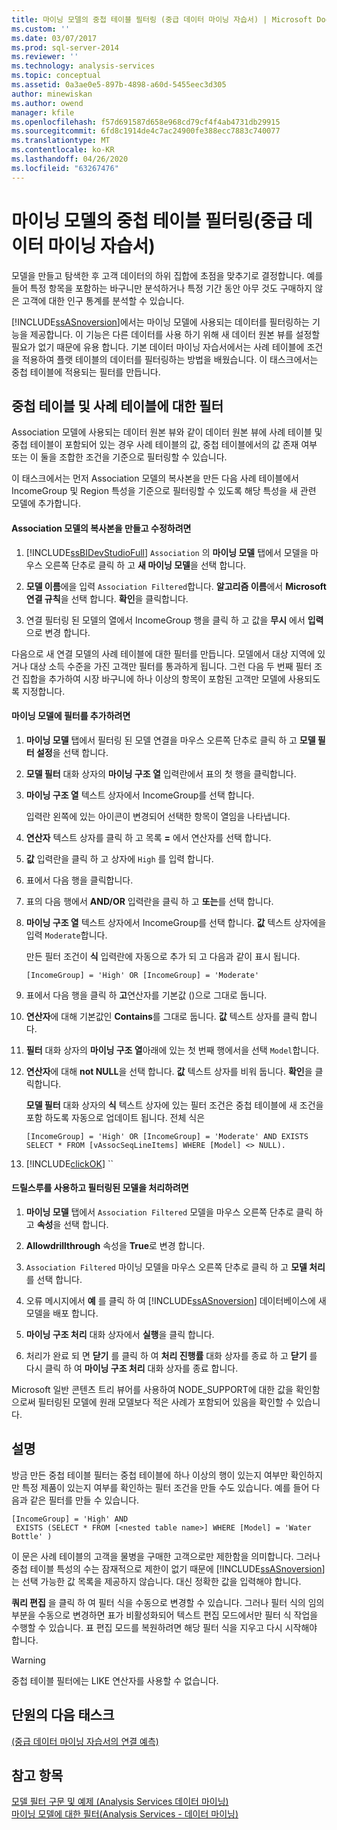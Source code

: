 ```yaml
---
title: 마이닝 모델의 중첩 테이블 필터링 (중급 데이터 마이닝 자습서) | Microsoft Docs
ms.custom: ''
ms.date: 03/07/2017
ms.prod: sql-server-2014
ms.reviewer: ''
ms.technology: analysis-services
ms.topic: conceptual
ms.assetid: 0a3ae0e5-897b-4898-a60d-5455eec3d305
author: minewiskan
ms.author: owend
manager: kfile
ms.openlocfilehash: f57d691587d658e968cd79cf4f4ab4731db29915
ms.sourcegitcommit: 6fd8c1914de4c7ac24900fe388ecc7883c740077
ms.translationtype: MT
ms.contentlocale: ko-KR
ms.lasthandoff: 04/26/2020
ms.locfileid: "63267476"
---
```

# <a name="filtering-a-nested-table-in-a-mining-model-intermediate-data-mining-tutorial"></a>마이닝 모델의 중첩 테이블 필터링(중급 데이터 마이닝 자습서)
  모델을 만들고 탐색한 후 고객 데이터의 하위 집합에 초점을 맞추기로 결정합니다. 예를 들어 특정 항목을 포함하는 바구니만 분석하거나 특정 기간 동안 아무 것도 구매하지 않은 고객에 대한 인구 통계를 분석할 수 있습니다.  
  
 [!INCLUDE[ssASnoversion](../includes/ssasnoversion-md.md)]에서는 마이닝 모델에 사용되는 데이터를 필터링하는 기능을 제공합니다. 이 기능은 다른 데이터를 사용 하기 위해 새 데이터 원본 뷰를 설정할 필요가 없기 때문에 유용 합니다. 기본 데이터 마이닝 자습서에서는 사례 테이블에 조건을 적용하여 플랫 테이블의 데이터를 필터링하는 방법을 배웠습니다. 이 태스크에서는 중첩 테이블에 적용되는 필터를 만듭니다.  
  
## <a name="filters-on-nested-vs-case-tables"></a>중첩 테이블 및 사례 테이블에 대한 필터  
 Association 모델에 사용되는 데이터 원본 뷰와 같이 데이터 원본 뷰에 사례 테이블 및 중첩 테이블이 포함되어 있는 경우 사례 테이블의 값, 중첩 테이블에서의 값 존재 여부 또는 이 둘을 조합한 조건을 기준으로 필터링할 수 있습니다.  
  
 이 태스크에서는 먼저 Association 모델의 복사본을 만든 다음 사례 테이블에서 IncomeGroup 및 Region 특성을 기준으로 필터링할 수 있도록 해당 특성을 새 관련 모델에 추가합니다.  
  
#### <a name="to-create-and-modify-a-copy-of-the-association-model"></a>Association 모델의 복사본을 만들고 수정하려면  
  
1.  [!INCLUDE[ssBIDevStudioFull](../includes/ssbidevstudiofull-md.md)] `Association` 의 **마이닝 모델** 탭에서 모델을 마우스 오른쪽 단추로 클릭 하 고 **새 마이닝 모델**을 선택 합니다.  
  
2.  **모델 이름**에을 입력 `Association Filtered`합니다. **알고리즘 이름**에서 **Microsoft 연결 규칙**을 선택 합니다. **확인**을 클릭합니다.  
  
3.  연결 필터링 된 모델의 열에서 IncomeGroup 행을 클릭 하 고 값을 **무시** 에서 **입력**으로 변경 합니다.  
  
 다음으로 새 연결 모델의 사례 테이블에 대한 필터를 만듭니다. 모델에서 대상 지역에 있거나 대상 소득 수준을 가진 고객만 필터를 통과하게 됩니다. 그런 다음 두 번째 필터 조건 집합을 추가하여 시장 바구니에 하나 이상의 항목이 포함된 고객만 모델에 사용되도록 지정합니다.  
  
#### <a name="to-add-a-filter-to-a-mining-model"></a>마이닝 모델에 필터를 추가하려면  
  
1.  **마이닝 모델** 탭에서 필터링 된 모델 연결을 마우스 오른쪽 단추로 클릭 하 고 **모델 필터 설정**을 선택 합니다.  
  
2.  **모델 필터** 대화 상자의 **마이닝 구조 열** 입력란에서 표의 첫 행을 클릭합니다.  
  
3.  **마이닝 구조 열** 텍스트 상자에서 IncomeGroup를 선택 합니다.  
  
     입력란 왼쪽에 있는 아이콘이 변경되어 선택한 항목이 열임을 나타냅니다.  
  
4.  **연산자** 텍스트 상자를 클릭 하 고 목록 **=** 에서 연산자를 선택 합니다.  
  
5.  **값** 입력란을 클릭 하 고 상자에 `High` 를 입력 합니다.  
  
6.  표에서 다음 행을 클릭합니다.  
  
7.  표의 다음 행에서 **AND/OR** 입력란을 클릭 하 고 **또는**를 선택 합니다.  
  
8.  **마이닝 구조 열** 텍스트 상자에서 IncomeGroup를 선택 합니다. **값** 텍스트 상자에을 입력 `Moderate`합니다.  
  
     만든 필터 조건이 **식** 입력란에 자동으로 추가 되 고 다음과 같이 표시 됩니다.  
  
     `[IncomeGroup] = 'High' OR [IncomeGroup] = 'Moderate'`  
  
9. 표에서 다음 행을 클릭 하 **고**연산자를 기본값 ()으로 그대로 둡니다.  
  
10. **연산자**에 대해 기본값인 **Contains**를 그대로 둡니다. **값** 텍스트 상자를 클릭 합니다.  
  
11. **필터** 대화 상자의 **마이닝 구조 열**아래에 있는 첫 번째 행에서을 선택 `Model`합니다.  
  
12. **연산자**에 대해 **not NULL**을 선택 합니다. **값** 텍스트 상자를 비워 둡니다. **확인**을 클릭합니다.  
  
     **모델 필터** 대화 상자의 **식** 텍스트 상자에 있는 필터 조건은 중첩 테이블에 새 조건을 포함 하도록 자동으로 업데이트 됩니다. 전체 식은  
  
     `[IncomeGroup] = 'High' OR [IncomeGroup] = 'Moderate' AND EXISTS SELECT * FROM [vAssocSeqLineItems] WHERE [Model] <> NULL).`  
  
13. [!INCLUDE[clickOK](../includes/clickok-md.md)] ``  
  
#### <a name="to-enable-drillthrough-and-to-process-the-filtered-model"></a>드릴스루를 사용하고 필터링된 모델을 처리하려면  
  
1.  **마이닝 모델** 탭에서 `Association Filtered` 모델을 마우스 오른쪽 단추로 클릭 하 고 **속성**을 선택 합니다.  
  
2.  **Allowdrillthrough** 속성을 **True**로 변경 합니다.  
  
3.  `Association Filtered` 마이닝 모델을 마우스 오른쪽 단추로 클릭 하 고 **모델 처리**를 선택 합니다.  
  
4.  오류 메시지에서 **예** 를 클릭 하 여 [!INCLUDE[ssASnoversion](../includes/ssasnoversion-md.md)] 데이터베이스에 새 모델을 배포 합니다.  
  
5.  **마이닝 구조 처리** 대화 상자에서 **실행**을 클릭 합니다.  
  
6.  처리가 완료 되 면 **닫기** 를 클릭 하 여 **처리 진행률** 대화 상자를 종료 하 고 **닫기** 를 다시 클릭 하 여 **마이닝 구조 처리** 대화 상자를 종료 합니다.  
  
 Microsoft 일반 콘텐츠 트리 뷰어를 사용하여 NODE_SUPPORT에 대한 값을 확인함으로써 필터링된 모델에 원래 모델보다 적은 사례가 포함되어 있음을 확인할 수 있습니다.  
  
## <a name="remarks"></a>설명  
 방금 만든 중첩 테이블 필터는 중첩 테이블에 하나 이상의 행이 있는지 여부만 확인하지만 특정 제품이 있는지 여부를 확인하는 필터 조건을 만들 수도 있습니다.  예를 들어 다음과 같은 필터를 만들 수 있습니다.  
  
```  
[IncomeGroup] = 'High' AND  
 EXISTS (SELECT * FROM [<nested table name>] WHERE [Model] = 'Water Bottle' )   
```  
  
 이 문은 사례 테이블의 고객을 물병을 구매한 고객으로만 제한함을 의미합니다. 그러나 중첩 테이블 특성의 수는 잠재적으로 제한이 없기 때문에 [!INCLUDE[ssASnoversion](../includes/ssasnoversion-md.md)]는 선택 가능한 값 목록을 제공하지 않습니다. 대신 정확한 값을 입력해야 합니다.  
  
 **쿼리 편집** 을 클릭 하 여 필터 식을 수동으로 변경할 수 있습니다. 그러나 필터 식의 임의 부분을 수동으로 변경하면 표가 비활성화되어 텍스트 편집 모드에서만 필터 식 작업을 수행할 수 있습니다. 표 편집 모드를 복원하려면 해당 필터 식을 지우고 다시 시작해야 합니다.  
  
> [!WARNING]  
>  중첩 테이블 필터에는 LIKE 연산자를 사용할 수 없습니다.  
  
## <a name="next-task-in-lesson"></a>단원의 다음 태스크  
 [&#40;중급 데이터 마이닝 자습서의 연결 예측&#41;](../../2014/tutorials/predicting-associations-intermediate-data-mining-tutorial.md)  
  
## <a name="see-also"></a>참고 항목  
 [모델 필터 구문 및 예제 &#40;Analysis Services 데이터 마이닝&#41;](../../2014/analysis-services/data-mining/model-filter-syntax-and-examples-analysis-services-data-mining.md)   
 [마이닝 모델에 대한 필터&#40;Analysis Services - 데이터 마이닝&#41;](../../2014/analysis-services/data-mining/filters-for-mining-models-analysis-services-data-mining.md)  
  
  
